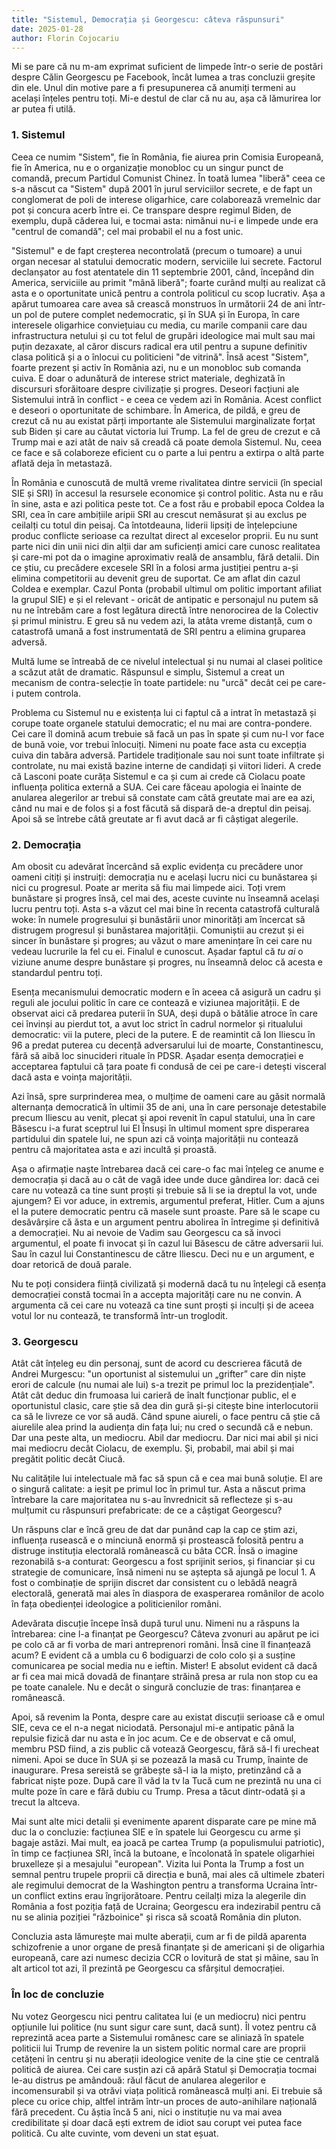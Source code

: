 ```yaml
---
title: "Sistemul, Democrația și Georgescu: câteva răspunsuri"
date: 2025-01-28
author: Florin Cojocariu
---
```

Mi se pare că nu m-am exprimat suficient de limpede într-o serie de postări despre Călin Georgescu pe Facebook, încât lumea a tras concluzii greșite din ele. Unul din motive pare a fi presupunerea că anumiți termeni au același înțeles pentru toți. Mi-e destul de clar că nu au, așa că lămurirea lor ar putea fi utilă.

### 1. Sistemul

Ceea ce numim "Sistem", fie în România, fie aiurea prin Comisia Europeană, fie în America, nu e o organizație monobloc cu un singur punct de comandă, precum Partidul Comunist Chinez. În toată lumea "liberă" ceea ce s-a născut ca "Sistem" după 2001 în jurul serviciilor secrete, e de fapt un conglomerat de poli de interese oligarhice, care colaborează vremelnic dar pot și concura acerb între ei. Ce transpare despre regimul Biden, de exemplu, după căderea lui, e tocmai asta: nimănui nu-i e limpede unde era "centrul de comandă"; cel mai probabil el nu a fost unic.

"Sistemul" e de fapt creșterea necontrolată (precum o tumoare) a unui organ necesar al statului democratic modern, serviciile lui secrete. Factorul declanșator au fost atentatele din 11 septembrie 2001, când, începând din America, serviciile au primit "mână liberă"; foarte curând mulți au realizat că asta e o oportunitate unică pentru a controla politicul cu scop lucrativ. Așa a apărut tumoarea care avea să crească monstruos în următorii 24 de ani într-un pol de putere complet nedemocratic, și în SUA și în Europa, în care interesele oligarhice conviețuiau cu media, cu marile companii care dau infrastructura netului  și cu tot felul de grupări ideologice mai mult sau mai puțin dezaxate, al căror discurs radical era util pentru a supune definitiv clasa politică și a o înlocui cu politicieni "de vitrină". Însă acest "Sistem", foarte prezent și activ în România azi, nu e un monobloc sub comanda cuiva. E doar o adunătură de interese strict materiale, deghizată în discursuri sforăitoare despre civilizație și progres. Deseori facțiuni ale Sistemului intră în conflict - e ceea ce vedem azi în România. Acest conflict e deseori o oportunitate de schimbare. În America, de pildă, e greu de crezut că nu au existat părți importante ale Sistemului marginalizate forțat sub Biden și care au căutat victoria lui Trump. La fel de greu de crezut e că Trump mai e azi atât de naiv să creadă că poate demola Sistemul. Nu, ceea ce face e să colaboreze eficient cu o parte a lui pentru a extirpa o altă parte aflată deja în metastază.

În România e cunoscută de multă vreme rivalitatea dintre servicii (în special SIE și SRI) în accesul la resursele economice și control politic. Asta nu e rău în sine, asta e azi politica peste tot. Ce a fost rău e probabil epoca Coldea la SRI, cea în care ambițiile aripii SRI au crescut nemăsurat și au exclus pe ceilalți cu totul din peisaj. Ca întotdeauna, liderii lipsiți de înțelepciune produc conflicte serioase ca rezultat direct al exceselor proprii. Eu nu sunt parte nici din unii nici din alții dar am suficienți amici care cunosc realitatea și care-mi pot da o imagine aproximativ reală de ansamblu, fără detalii. Din ce știu, cu precădere excesele SRI în a folosi arma justiției pentru a-și elimina competitorii au devenit greu de suportat. Ce am aflat din cazul Coldea e exemplar. Cazul Ponta (probabil ultimul om politic important afiliat la grupul SIE) e și el relevant - oricât de antipatic e personajul nu putem să nu ne întrebăm care a fost legătura directă între nenorocirea de la Colectiv și primul ministru. E greu să nu vedem azi, la atâta vreme distanță, cum o catastrofă umană a fost instrumentată de SRI pentru a elimina gruparea adversă.

Multă lume se întreabă de ce nivelul intelectual și nu numai al clasei politice a scăzut atât de dramatic. Răspunsul e simplu, Sistemul a creat un mecanism de contra-selecție în toate partidele: nu "urcă" decât cei pe care-i putem controla. 

Problema cu Sistemul nu e existența lui ci faptul că a intrat în metastază și corupe toate organele statului democratic; el nu mai are contra-pondere. Cei care îl domină acum trebuie să facă un pas în spate și cum nu-l vor face de bună voie, vor trebui înlocuiți. Nimeni nu poate face asta cu excepția cuiva din tabăra adversă. Partidele tradiționale sau noi sunt toate infiltrate și controlate, nu mai există bazine interne de candidați și viitori lideri. A crede că Lasconi poate curăța Sistemul e ca și cum ai crede că Ciolacu poate influența politica externă a SUA. Cei care făceau apologia ei înainte de anularea alegerilor ar trebui să constate cam câtă greutate mai are ea azi, când nu mai e de folos și a fost făcută să dispară de-a dreptul din peisaj. Apoi să se întrebe câtă greutate ar fi avut dacă ar fi câștigat alegerile.

### 2. Democrația

Am obosit cu adevărat încercând să explic evidența cu precădere unor oameni citiți și instruiți: democrația nu e același lucru nici cu bunăstarea și nici cu progresul. Poate ar merita să fiu mai limpede aici. Toți vrem bunăstare și progres însă, cel mai des, aceste cuvinte nu înseamnă același lucru pentru toți. Asta s-a văzut cel mai bine în recenta catastrofă culturală woke: în numele progresului și bunăstării unor minorități am încercat să distrugem progresul și bunăstarea majorității. Comuniștii au crezut și ei sincer în bunăstare și progres; au văzut o mare amenințare în cei care nu vedeau lucrurile la fel cu ei. Finalul e cunoscut. Așadar faptul că *tu ai* o viziune anume despre bunăstare și progres, nu înseamnă deloc că acesta e standardul pentru toți.

Esența mecanismului democratic modern e în aceea că asigură un cadru și reguli ale jocului politic în care ce contează e viziunea majorității. E de observat aici că predarea puterii în SUA, deși după o bătălie atroce în care cei învinși au pierdut tot, a avut loc strict în cadrul normelor și ritualului democratic: vii la putere, pleci de la putere. E de reamintit că Ion Iliescu în 96 a predat puterea cu decență adversarului lui de moarte, Constantinescu, fără să aibă loc sinucideri rituale în PDSR. Așadar esența democrației e acceptarea faptului că țara poate fi condusă de cei pe care-i detești visceral dacă asta e voința majorității.

Azi însă, spre surprinderea mea, o mulțime de oameni care au găsit normală alternanța democratică în ultimii 35 de ani, una în care personaje detestabile precum Iliescu au venit, plecat și apoi revenit în capul statului, una în care Băsescu i-a furat sceptrul lui El Însuși în ultimul moment spre disperarea partidului din spatele lui, ne spun azi că voința majorității nu contează pentru că majoritatea asta e azi incultă și proastă.

Așa o afirmație naște întrebarea dacă cei care-o fac mai înțeleg ce anume e democrația și dacă au o cât de vagă idee unde duce gândirea lor: dacă cei care nu votează ca tine sunt proști și trebuie să li se ia dreptul la vot, unde ajungem? Ei vor aduce, in extremis, argumentul preferat, Hitler. Cum a ajuns el la putere democratic pentru că masele sunt proaste. Pare să le scape cu desăvârșire că ăsta e un argument pentru abolirea în întregime și definitivă a democrației. Nu ai nevoie de Vadim sau Georgescu ca să invoci argumentul, el poate fi invocat și în cazul lui Băsescu de către adversarii lui. Sau în cazul lui Constantinescu de către Iliescu. Deci nu e un argument, e doar retorică de două parale.

Nu te poți considera ființă civilizată și modernă dacă tu nu înțelegi că esența democrației constă tocmai în a accepta majorități care nu ne convin. A argumenta că cei care nu votează ca tine sunt proști și inculți și de aceea votul lor nu contează, te transformă într-un troglodit.

### 3. Georgescu

Atât cât înțeleg eu din personaj, sunt de acord cu descrierea făcută de Andrei Murgescu: "un oportunist al sistemului un „grifter” care din niște erori de calcule (nu numai ale lui) s-a trezit pe primul loc la prezidențiale". Atât cât deduc din frumoasa lui carieră de înalt funcționar public, el e oportunistul clasic, care știe să dea din gură și-și citește bine interlocutorii ca să le livreze ce vor să audă. Când spune aiureli, o face pentru că știe că aiurelile alea prind la audiența din fața lui; nu cred o secundă că e nebun. Dar una peste alta, un mediocru. Abil dar mediocru. Dar nici mai abil și nici mai mediocru decât Ciolacu, de exemplu. Și, probabil, mai abil și mai pregătit politic decât Ciucă.

Nu calitățile lui intelectuale mă fac să spun că e cea mai bună soluție. El are o singură calitate: a ieșit pe primul loc în primul tur. Asta a născut prima întrebare la care majoritatea nu s-au învrednicit să reflecteze și s-au mulțumit cu răspunsuri prefabricate: de ce a câștigat Georgescu?

Un răspuns clar e încă greu de dat dar punând cap la cap ce știm azi, influența rusească e o minciună enormă și prostească folosită pentru a distruge instituția electorală românească cu bâta CCR. Însă o imagine rezonabilă s-a conturat: Georgescu a fost sprijinit serios, și financiar și cu strategie de comunicare, însă nimeni nu se aștepta să ajungă pe locul 1. A fost o combinație de sprijin discret dar consistent cu o lebădă neagră electorală, generată mai ales în diaspora de exasperarea românilor de acolo în fața obedienței ideologice a politicienilor români.

Adevărata discuție începe însă după turul unu. Nimeni nu a răspuns la întrebarea: cine l-a finanțat pe Georgescu? Câteva zvonuri au apărut pe ici pe colo că ar fi vorba de mari antreprenori români. Însă cine îl finanțează acum? E evident că a umbla cu 6 bodiguarzi de colo colo și a susține comunicarea pe social media nu e ieftin. Mister! E absolut evident că dacă ar fi cea mai mică dovadă de finanțare străină presa ar rula non stop cu ea pe toate canalele. Nu e decât o singură concluzie de tras: finanțarea e românească.

Apoi, să revenim la Ponta, despre care au existat discuții serioase că e omul SIE, ceva ce el n-a negat niciodată. Personajul mi-e antipatic până la repulsie fizică dar nu asta e în joc acum. Ce e de observat e că omul, membru PSD fiind, a zis public că votează Georgescu, fără să-l fi urecheat nimeni. Apoi se duce în SUA și se pozează la masă cu Trump, înainte de inaugurare. Presa sereistă se grăbește să-l ia la mișto, pretinzând că a fabricat niște poze. După care îl văd la tv la Tucă cum ne prezintă nu una ci multe poze în care e fără dubiu cu Trump. Presa a tăcut dintr-odată și a trecut la altceva.

Mai sunt alte mici detalii și evenimente aparent disparate care pe mine mă duc la o concluzie: facțiunea SIE e în spatele lui Georgescu cu arme și bagaje astăzi. Mai mult, ea joacă pe cartea Trump (a populismului patriotic), în timp ce facțiunea SRI, încă la butoane, e încolonată în spatele oligarhiei bruxelleze și a mesajului "european". Vizita lui Ponta la Trump a fost un semnal pentru trupele proprii că direcția e bună, mai ales că ultimele zbateri ale regimului democrat de la Washington pentru a transforma Ucraina într-un conflict extins erau îngrijorătoare. Pentru ceilalți miza la alegerile din România a fost poziția față de Ucraina; Georgescu era indezirabil pentru că nu se alinia poziției "războinice" și risca să scoată România din pluton.

Concluzia asta lămurește mai multe aberații, cum ar fi de pildă aparenta schizofrenie a unor organe de presă finanțate și de americani și de oligarhia europeană, care azi numesc decizia CCR o lovitură de stat și mâine, sau în alt articol tot azi, îl prezintă pe Georgescu ca sfârșitul democrației.

### În loc de concluzie

Nu votez Georgescu nici pentru calitatea lui (e un mediocru) nici pentru opțiunile lui politice (nu sunt sigur care sunt, dacă sunt). Îl votez pentru că reprezintă acea parte a Sistemului românesc care se aliniază în spatele politicii lui Trump de revenire la un sistem politic normal care are proprii cetățeni în centru și nu aberații ideologice venite de la cine știe ce centrală politică de aiurea. Cei care susțin azi că apără Statul și Democrația tocmai le-au distrus pe amândouă: răul făcut de anularea alegerilor e incomensurabil și va otrăvi viața politică românească mulți ani. Ei trebuie să plece cu orice chip, altfel intrăm într-un proces de auto-anihilare națională fără precedent. Cu ăștia încă 5 ani, nici o instituție nu va mai avea credibilitate și doar dacă ești extrem de idiot sau corupt vei putea face politică. Cu alte cuvinte, vom deveni un stat eșuat.
